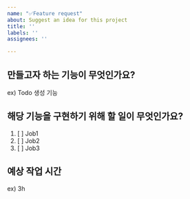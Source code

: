 ```yaml
---
name: "✅Feature request"
about: Suggest an idea for this project
title: ''
labels: ''
assignees: ''

---
```


## 만들고자 하는 기능이 무엇인가요?
ex) Todo 생성 기능

## 해당 기능을 구현하기 위해 할 일이 무엇인가요?
1. [ ] Job1
2. [ ] Job2
3. [ ] Job3

## 예상 작업 시간
ex) 3h
